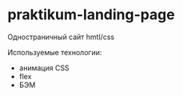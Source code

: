 # praktikum-landing-page

Одностраничный сайт hmtl/css

Используемые технологии:
- анимация CSS
- flex
- БЭМ
